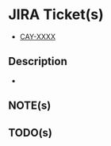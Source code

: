 # JIRA Ticket(s)

<!-- Links to JIRA tickets related to this PR's commits. -->
* [CAY-XXXX](https://fattmerchant.atlassian.net/jira/software/projects/CAY/boards/XXXX)

## Description

<!-- A few sentences describing the overall goals of this PR's commits. -->
* 

## NOTE(s)

<!-- Notes regarding areas where this PR may have an impact, including deployment considerations as resource import, renaming, recreation, removal, etc. -->

## TODO(s)

<!-- List of any pending related changes discovered while working on this PR. -->
